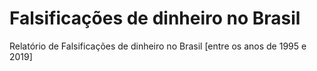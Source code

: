 # Falsificações de dinheiro no Brasil

 Relatório de Falsificações de dinheiro no Brasil [entre os anos de 1995 e 2019]
